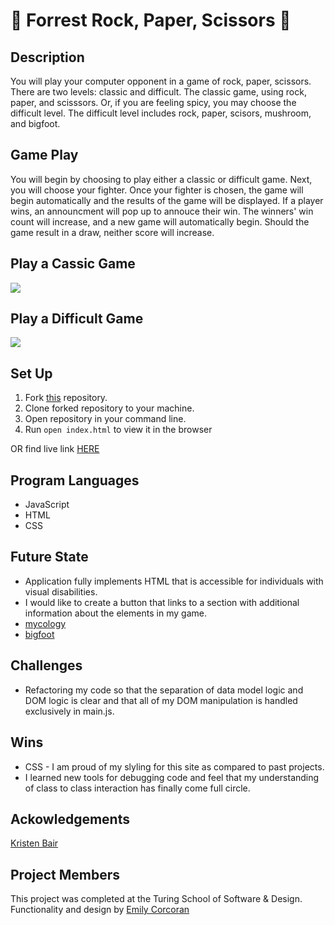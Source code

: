 # 🌲 Forrest Rock, Paper, Scissors 🍄

## Description
You will play your computer opponent in a game of rock, paper, scissors. There are two levels: classic and difficult. The classic game, using rock, paper, and scisssors. Or, if you are feeling spicy, you may choose the difficult level. The difficult level includes rock, paper, scisors, mushroom, and bigfoot. 

## Game Play

You will begin by choosing to play either a classic or difficult game. Next, you will choose your fighter. Once your fighter is chosen, the game will begin automatically and the results of the game will be displayed. If a player wins, an announcment will pop up to annouce their win. The winners' win count will increase, and a new game will automatically begin. Should the game result in a draw, neither score will increase.

## Play a Cassic Game

![](https://media.giphy.com/media/r1iyOUPGkIZUjIdq3L/giphy.gif)

## Play a Difficult Game

![](https://media.giphy.com/media/7CmX3IktpvSitK95Vi/giphy.gif)

## Set Up
1. Fork [this](https://github.com/Emily-Cathleen/rock-paper-scissors) repository.
2. Clone forked repository to your machine.
3. Open repository in your command line.
4. Run `open index.html` to view it in the browser

OR find live link [HERE](https://emily-cathleen.github.io/rock-paper-scissors/)

## Program Languages
* JavaScript
* HTML
* CSS

## Future State
* Application fully implements HTML that is accessible for individuals with visual disabilities. 
* I would like to create a button that links to a section with additional information about the elements in my game.
* [mycology](https://paulstamets.com/)
* [bigfoot](https://freerangeamerican.us/lesser-known-bigfoot-legends/)

## Challenges
* Refactoring my code so that the separation of data model logic and DOM logic is clear and that all of my DOM manipulation is handled exclusively in main.js.

## Wins
* CSS - I am proud of my slyling for this site as compared to past projects. 
* I learned new tools for debugging code and feel that my understanding of class to class interaction has finally come full circle.

## Ackowledgements
[Kristen Bair](https://github.com/kristenmb)

## Project Members
This project was completed at the Turing School of Software & Design. Functionality and design by [Emily Corcoran](https://github.com/Emily-Cathleen)

